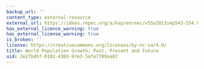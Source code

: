 ```yaml
---
backup_url: ''
content_type: external-resource
external_url: https://ideas.repec.org/a/kap/enreec/v55y2013i4p543-554.html
has_external_licence_warning: true
has_external_license_warning: true
is_broken: ''
license: https://creativecommons.org/licenses/by-nc-sa/4.0/
title: World Population Growth; Past, Present and Future
uid: 2e27b45f-0182-4365-97e3-5afe7789aa87
---
```

